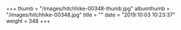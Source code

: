 +++
thumb = "/images/hitchhike-00348-thumb.jpg"
albumthumb = "/images/hitchhike-00348.jpg"
title = ""
date = "2019:10:03 10:23:37"
weight = 348
+++
